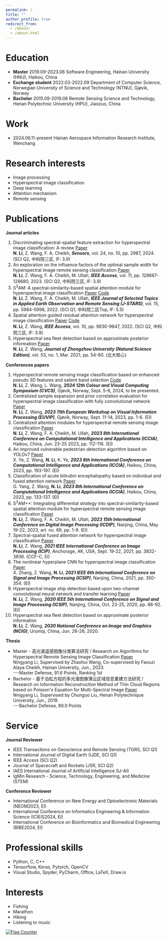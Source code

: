 ```yaml
---
permalink: /
title: ""
author_profile: true
redirect_from: 
  - /about/
  - /about.html
---
```


Education
======

- **Master**
2019.09-2023.06  Software Engineering, Hainan University (HNU), Haikou, China  
- **Exchange student**
2022.03-2022.09  Department of Computer Science, Norwegian University of Science and Technology (NTNU), Gjøvik, Norway  
- **Bachelor**
2015.09-2019.06  Remote Sensing Science and Technology, Henan Polytechnic University (HPU), Jiaozuo, China

Work
======
- 2024.06.11-present Hainan Aerospace Information Research Institute, Wenchang

Research interests
======
- Image processing
- Hyperspectral image classification
- Deep learning
- Attention mechanism
- Remote sensing  

Publications
======
**Journal articles**
1. Discriminating spectral-spatial feature extraction for hyperspectral image classification: A review [Paper](https://www.mdpi.com/1424-8220/24/10/2987)  
**N. Li**, Z. Wang, F. A. Cheikh, ***Sensors***, vol. 24, no. 10, pp. 2987, 2024. (SCI Q2, 中科院三区, IF: 3.9)
2. An exploration on the influence factors of the optimal sample width for hyperspectral image remote sensing classification [Paper](https://ieeexplore.ieee.org/document/10318097/)  
**N. Li**, Z. Wang, F. A. Cheikh, M. Ullah, ***IEEE Access***, vol. 11, pp. 128667-128680, 2023. (SCI Q2, 中科院三区, IF: 3.9)
3. S<sup>3</sup>AM: A spectral-similarity-based spatial attention module for hyperspectral image classification [Paper](https://ieeexplore.ieee.org/document/9832463) [Code](https://github.com/ningyang-li/S3AM-Net)  
**N. Li**, Z. Wang, F. A. Cheikh, M. Ullah, ***IEEE Journal of Selected Topics in Applied Earth Observation and Remote Sensing (J-STARS)***, vol. 15, pp. 5984-5998, 2022. (SCI Q1, 中科院二区Top, IF: 5.5)
4. Spatial attention guided residual attention network for hyperspectral image classification [Paper](https://ieeexplore.ieee.org/document/9684915) [Code](https://github.com/ningyang-li/SpaAG-RAN)  
**N. Li**, Z. Wang, ***IEEE Access***, vol. 10, pp. 9830-9847, 2022. (SCI Q2, 中科院三区, IF: 3.9)
5. Hyperspectral sea fleet detection based on approximate posterior information [Paper](https://kns.cnki.net/kcms2/article/abstract?v=K_cp52o2S78JTLpCJLKHsJ8bQ-z4SeXqlUA_m0G56ZnLRU9KJkYewnZwvvE3o7tf-ZWcd8QHfIUCs2m_4ESof8gmSeY_ACYmEgIsw0ZOHinrKyrjQtlj7sWSJzwfEmak7I-gZgZ1m86HsZp1uZXOvQ==&uniplatform=NZKPT&language=CHS)  
**N. Li**, Z. Wang, ***Journal of Zhengzhou University (Natural Science Edition)***, vol. 53, no. 1, Mar. 2021, pp. 54-60. (北大核心)

**Conferences papers**
1. Hyperspectral remote sensing image classification based on enhanced pseudo 3D features and salient band selection [Code](https://github.com/ningyang-li/EP3FEN)  
**N. Li**, Z. Wang, L. Wang, ***2024 12th Colour and Visual Computing Symposium (CVCS)***, Gjøvik, Norway, Sept. 5-6, 2024, to be presented.
2. Centralized sample expansion and prior correlation evaluation for hyperspectral image classification with fully convolutional network [Paper](https://ieeexplore.ieee.org/document/10323055/)  
**N. Li**, Z. Wang, ***2023 11th European Workshop on Visual Information Processing (EUVIP)***, Gjøvik, Norway, Sept. 11-14, 2023, pp. 1-6. (EI)
3. Centralized attention modules for hyperspectral remote sensing image classification [Paper](https://ieeexplore.ieee.org/document/10387873)  
**N. Li**, Z. Wang, F. A. Cheikh, M. Ullah, ***2023 8th International Conference on Computational Intelligence and Applications (ICCIA)***, Haikou, China, Jun. 23-25 2023, pp. 112-116. (EI)
4. An improved vulnerable pedestrian detection algorithm based on YOLOv7 [Paper](https://ieeexplore.ieee.org/document/10387890/)  
X. Ye, Z. Wang, **N. Li**, K. Ye, ***2023 8th International Conference on Computational Intelligence and Applications (ICCIA)***, Haikou, China, 2023, pp. 193-197. (EI)
5. Classification of acute bilirubin encephalopathy based on individual and fused attention network [Paper](https://ieeexplore.ieee.org/document/10387834/)  
G. Yang, Z. Wang, **N. Li**, ***2023 8th International Conference on Computational Intelligence and Applications (ICCIA)***, Haikou, China, 2023, pp. 133-137. (EI)
6. S<sup>3</sup>AM++: Integrating differential strategy into spectral-similarity-based spatial attention module for hyperspectral remote sensing image classification [Paper](https://dl.acm.org/doi/10.1145/3604078.3604147)  
**N. Li**, Z. Wang, F. A. Cheikh, M. Ullah, ***2023 15th International Conference on Digital Image Processing (ICDIP)***, Nanjing, China, May 19-22, 2023, art. no. 69, pp. 1-9. (EI)
7. Spectral-spatial fused attention network for hyperspectral image classification [Paper](https://ieeexplore.ieee.org/document/9506338/)  
**N. Li**, Z. Wang, ***2021 IEEE International Conference on Image Processing (ICIP)***, Anchorage, AK, USA, Sept. 19-22, 2021, pp. 3832-3836. (CCF-C, EI)
8. The nonlinear hyperplane CNN for hyperspectral image classification [Paper](https://ieeexplore.ieee.org/document/9688662/)  
X. Zhang, Z. Wang, **N. Li**, ***2021 IEEE 6th International Conference on Signal and Image Processing (ICSIP)***, Nanjing, China, 2021, pp. 350-354. (EI)
9. Hyperspectral image ship detection based upon two-channel convolutional neural network and transfer learning [Paper](https://ieeexplore.ieee.org/document/9339434/)  
**N. Li**, Z. Wang, ***2020 IEEE 5th International Conference on Signal and Image Processing (ICSIP)***, Nanjing, China, Oct. 23-25, 2020, pp. 88-92. (EI)
10. Hyperspectral sea fleet detection based on approximate posterior information  
**N. Li**, Z. Wang, ***2020 National Conference on Image and Graphics (NCIG)***, Urumqi, China, Jun. 26-28, 2020.

**Thesis**
- Master - 高光谱遥感图像分类算法研究 / Research on Algorithms for Hyperspectral Remote Sensing Image Classification [Paper](https://drive.google.com/file/d/1Yverziixg7rYchFsT04kR-Lqg7FZnl0E/view?usp=drive_link)  
Ningyang Li, Supervised by Zhaohui Wang, Co-supervised by Faouzi Alaya Cheikh, Hainan University, Jun., 2023.  
---Master Defense, 91.6 Points, Ranking 1st
- Bachelor - 基于泊松方程的多光谱图像薄云区域信息重建方法研究 / Research on Information Reconstruction Method of Thin Cloud Regions based on Poisson's Equation for Multi-Spectral Image [Paper](https://drive.google.com/file/d/1SV4wIZiXaDzxGRgRLXufQbm3L92_u-I2/view?usp=drive_link)  
Ningyang Li, Supervised by Chunguo Liu, Henan Polytechnique University, Jun., 2019.  
---Bachelor Defense, 89.0 Points

Service
======
**Journal Reviewer**
- IEEE Transactions on Geoscience and Remote Sensing (TGRS, SCI Q1)
- International Journal of Digital Earth (IJDE, SCI Q1)
- IEEE Access (SCI Q2)
- Journal of Spacecraft and Rockets (JSR, SCI Q2)
- IAES International Journal of Artificial Intelligence (IJ-AI)
- IgMin Research - Science, Technology, Engineering, and Medicine (STEM)

**Conference Reviewer**
- International Conference on New Energy and Optoelectronic Materials (NEOM2023, EI)
- International Conference on Informatics Engineering & Information Science (ICIEIS2024, EI)
- International Conference on Bioinformatics and Biomedical Engineering (BIBE2024, EI)

Professional skills
======
- Python, C, C++
- Tensorflow, Keras, Pytorch, OpenCV
- Visual Studio, Spyder, PyCharm, Office, LaTeX, Draw.io


Interests
======
- Fishing
- Marathon
- Hiking
- Listening to music



<a href="https://info.flagcounter.com/7qrn"><img src="https://s11.flagcounter.com/count2/7qrn/bg_FFFFFF/txt_000000/border_CCCCCC/columns_2/maxflags_10/viewers_0/labels_0/pageviews_0/flags_0/percent_0/" alt="Flag Counter" border="0"></a>
